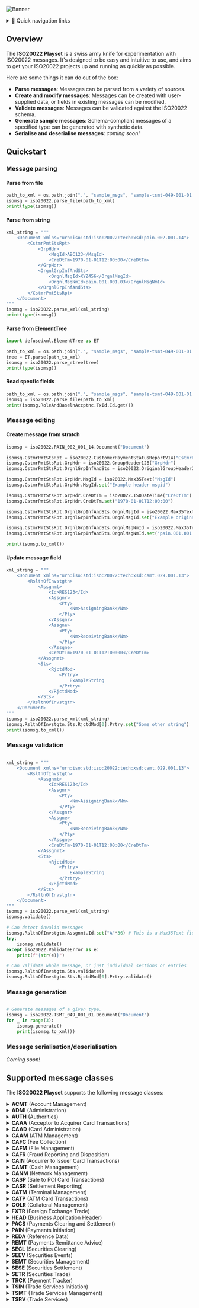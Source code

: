 ![Banner](banner.png)

<details>
<summary>🧭 Quick navigation links </summary>

* [Overview](#overview)
* [Quickstart](#quickstart)
    * [Message parsing](#message-parsing)
    * [Message editing](#message-editing)
    * [Message validation](#message-validation)
    * [Message generation](#message-generation)
    * [Message serialisation/deserialisation](#message-serialisationdeserialisation)
* [Supported message classes](#supported-message-classes)

</details>

## Overview

The **ISO20022 Playset** is a swiss army knife for experimentation with ISO20022 messages. It's designed to be easy and intuitive to use, and aims to get your ISO20022 projects up and running as quickly as possible.

Here are some things it can do out of the box:

* **Parse messages**: Messages can be parsed from a variety of sources.
* **Create and modify messages**: Messages can be created with user-supplied data, or fields in existing messages can be modified.
* **Validate messages**: Messages can be validated against the ISO20022 schema.
* **Generate sample messages**: Schema-compliant messages of a specified type can be generated with synthetic data.
* **Serialise and deserialise messages**: *coming soon!*

## Quickstart

### Message parsing

#### Parse from file

```python
path_to_xml = os.path.join(".", "sample_msgs", "sample-tsmt-049-001-01.xml")
isomsg = iso20022.parse_file(path_to_xml)
print(type(isomsg))
```

#### Parse from string

```python
xml_string = """
    <Document xmlns="urn:iso:std:iso:20022:tech:xsd:pain.002.001.14">
        <CstmrPmtStsRpt>
            <GrpHdr>
                <MsgId>ABC123</MsgId>
                <CreDtTm>1970-01-01T12:00:00</CreDtTm>
            </GrpHdr>
            <OrgnlGrpInfAndSts>
                <OrgnlMsgId>XYZ456</OrgnlMsgId>
                <OrgnlMsgNmId>pain.001.001.03</OrgnlMsgNmId>
            </OrgnlGrpInfAndSts>
        </CstmrPmtStsRpt>
    </Document>
"""
isomsg = iso20022.parse_xml(xml_string)
print(type(isomsg))
```

#### Parse from ElementTree

```python
import defusedxml.ElementTree as ET

path_to_xml = os.path.join(".", "sample_msgs", "sample-tsmt-049-001-01.xml")
tree = ET.parse(path_to_xml)
isomsg = iso20022.parse_etree(tree)
print(type(isomsg))
```

#### Read specfic fields
```python
path_to_xml = os.path.join(".", "sample_msgs", "sample-tsmt-049-001-01.xml")
isomsg = iso20022.parse_file(path_to_xml)
print(isomsg.RoleAndBaselnAccptnc.TxId.Id.get())

```

### Message editing

#### Create message from stratch

```python
isomsg = iso20022.PAIN_002_001_14.Document("Document")

isomsg.CstmrPmtStsRpt = iso20022.CustomerPaymentStatusReportV14("CstmrPmtStsRpt")
isomsg.CstmrPmtStsRpt.GrpHdr = iso20022.GroupHeader128("GrpHdr")
isomsg.CstmrPmtStsRpt.OrgnlGrpInfAndSts = iso20022.OriginalGroupHeader22("OrgnlGrpInfAndSts")

isomsg.CstmrPmtStsRpt.GrpHdr.MsgId = iso20022.Max35Text("MsgId")
isomsg.CstmrPmtStsRpt.GrpHdr.MsgId.set("Example header msgid")

isomsg.CstmrPmtStsRpt.GrpHdr.CreDtTm = iso20022.ISODateTime("CreDtTm")
isomsg.CstmrPmtStsRpt.GrpHdr.CreDtTm.set("1970-01-01T12:00:00")

isomsg.CstmrPmtStsRpt.OrgnlGrpInfAndSts.OrgnlMsgId = iso20022.Max35Text("OrgnlMsgId")
isomsg.CstmrPmtStsRpt.OrgnlGrpInfAndSts.OrgnlMsgId.set("Example original msgid")

isomsg.CstmrPmtStsRpt.OrgnlGrpInfAndSts.OrgnlMsgNmId = iso20022.Max35Text("OrgnlMsgNmId")
isomsg.CstmrPmtStsRpt.OrgnlGrpInfAndSts.OrgnlMsgNmId.set("pain.001.001.02")

print(isomsg.to_xml())
```

#### Update message field

```python
xml_string = """
    <Document xmlns="urn:iso:std:iso:20022:tech:xsd:camt.029.001.13">
        <RsltnOfInvstgtn>
            <Assgnmt>
                <Id>RES123</Id>
                <Assgnr>
                    <Pty>
                        <Nm>AssigningBank</Nm>
                    </Pty>
                </Assgnr>
                <Assgne>
                    <Pty>
                        <Nm>ReceivingBank</Nm>
                    </Pty>
                </Assgne>
                <CreDtTm>1970-01-01T12:00:00</CreDtTm>
            </Assgnmt>
            <Sts>
                <RjctdMod>
                    <Prtry>
                        ExampleString
                    </Prtry>
                </RjctdMod>
            </Sts>
        </RsltnOfInvstgtn>
    </Document>
"""
isomsg = iso20022.parse_xml(xml_string)
isomsg.RsltnOfInvstgtn.Sts.RjctdMod[0].Prtry.set("Some other string")
print(isomsg.to_xml())

```

### Message validation

```python

xml_string = """
    <Document xmlns="urn:iso:std:iso:20022:tech:xsd:camt.029.001.13">
        <RsltnOfInvstgtn>
            <Assgnmt>
                <Id>RES123</Id>
                <Assgnr>
                    <Pty>
                        <Nm>AssigningBank</Nm>
                    </Pty>
                </Assgnr>
                <Assgne>
                    <Pty>
                        <Nm>ReceivingBank</Nm>
                    </Pty>
                </Assgne>
                <CreDtTm>1970-01-01T12:00:00</CreDtTm>
            </Assgnmt>
            <Sts>
                <RjctdMod>
                    <Prtry>
                        ExampleString
                    </Prtry>
                </RjctdMod>
            </Sts>
        </RsltnOfInvstgtn>
    </Document>
"""
isomsg = iso20022.parse_xml(xml_string)
isomsg.validate()

# Can detect invalid messages
isomsg.RsltnOfInvstgtn.Assgnmt.Id.set("A"*36) # This is a Max35Text field
try:
    isomsg.validate()
except iso20022.ValidateError as e:
    print(f"{str(e)}")

# Can validate whole message, or just individual sections or entries
isomsg.RsltnOfInvstgtn.Sts.validate()
isomsg.RsltnOfInvstgtn.Sts.RjctdMod[0].Prtry.validate()

```

### Message generation

```python

# Generate messages of a given type.
isomsg = iso20022.TSMT_049_001_01.Document("Document")
for _ in range(3):
    isomsg.generate()
    print(isomsg.to_xml())

```

### Message serialisation/deserialisation

*Coming soon!*


## Supported message classes

The **ISO20022 Playset** supports the following message classes:

<details>
<summary><b>ACMT</b> (Account Management)</summary>

* acmt.001.001.08
* acmt.002.001.08
* acmt.003.001.08
* acmt.005.001.06
* acmt.006.001.07
* acmt.007.001.05
* acmt.008.001.05
* acmt.009.001.04
* acmt.010.001.04
* acmt.011.001.04
* acmt.012.001.04
* acmt.013.001.04
* acmt.014.001.05
* acmt.015.001.04
* acmt.016.001.04
* acmt.017.001.04
* acmt.018.001.04
* acmt.019.001.04
* acmt.020.001.04
* acmt.021.001.04
* acmt.022.001.04
* acmt.023.001.04
* acmt.024.001.04
* acmt.027.001.05
* acmt.028.001.05
* acmt.029.001.05
* acmt.030.001.04
* acmt.031.001.05
* acmt.032.001.05
* acmt.033.001.02
* acmt.034.001.05
* acmt.035.001.02
* acmt.036.001.01
* acmt.037.001.02

</details>

<details>
<summary><b>ADMI</b> (Administration)</summary>

* admi.004.001.02
* admi.005.001.02
* admi.006.001.01
* admi.007.001.01
* admi.024.001.01

</details>

<details>
<summary><b>AUTH</b> (Authorities)</summary>

* auth.001.001.02
* auth.002.001.02
* auth.003.001.01
* auth.012.001.02
* auth.013.001.02
* auth.014.001.02
* auth.015.001.02
* auth.016.001.03
* auth.017.001.02
* auth.018.001.04
* auth.019.001.04
* auth.020.001.04
* auth.021.001.04
* auth.022.001.04
* auth.023.001.04
* auth.024.001.04
* auth.025.001.04
* auth.026.001.04
* auth.027.001.04
* auth.028.001.01
* auth.029.001.05
* auth.030.001.04
* auth.031.001.01
* auth.032.001.01
* auth.033.001.03
* auth.034.001.01
* auth.035.001.01
* auth.036.001.03
* auth.038.001.01
* auth.039.001.01
* auth.040.001.01
* auth.041.001.01
* auth.042.001.02
* auth.043.001.01
* auth.044.001.02
* auth.045.001.03
* auth.047.001.01
* auth.048.001.01
* auth.049.001.02
* auth.050.001.01
* auth.052.001.02
* auth.053.001.01
* auth.054.001.01
* auth.055.001.01
* auth.056.001.01
* auth.057.001.02
* auth.058.001.01
* auth.059.001.02
* auth.060.001.02
* auth.061.001.02
* auth.062.001.01
* auth.063.001.01
* auth.064.001.02
* auth.065.001.01
* auth.066.001.01
* auth.067.001.01
* auth.068.001.01
* auth.069.001.02
* auth.070.001.02
* auth.071.001.02
* auth.072.001.01
* auth.076.001.01
* auth.077.001.01
* auth.078.001.02
* auth.079.001.02
* auth.080.001.02
* auth.083.001.02
* auth.084.001.02
* auth.085.001.02
* auth.086.001.02
* auth.090.001.02
* auth.091.001.03
* auth.092.001.04
* auth.094.001.02
* auth.100.001.01
* auth.101.001.01
* auth.102.001.01
* auth.105.001.01
* auth.106.001.01
* auth.107.001.02
* auth.108.001.02
* auth.109.001.02
* auth.112.001.01
* auth.113.001.01

</details>

<details>
<summary><b>CAAA</b> (Acceptor to Acquirer Card Transactions)</summary>

* caaa.001.001.14
* caaa.002.001.14
* caaa.003.001.14
* caaa.004.001.13
* caaa.005.001.14
* caaa.006.001.13
* caaa.007.001.14
* caaa.008.001.13
* caaa.009.001.13
* caaa.010.001.12
* caaa.011.001.14
* caaa.012.001.13
* caaa.013.001.13
* caaa.014.001.12
* caaa.015.001.06
* caaa.016.001.12
* caaa.017.001.12
* caaa.018.001.09
* caaa.019.001.08
* caaa.020.001.06
* caaa.021.001.06
* caaa.022.001.05
* caaa.023.001.05
* caaa.024.001.05
* caaa.025.001.05
* caaa.026.001.02
* caaa.027.001.02

</details>

<details>
<summary><b>CAAD</b> (Card Administration)</summary>

* caad.001.001.03
* caad.002.001.03
* caad.003.001.03
* caad.004.001.03
* caad.005.001.04
* caad.006.001.04
* caad.007.001.04
* caad.008.001.02
* caad.009.001.02
* caad.010.001.02

</details>

<details>
<summary><b>CAAM</b> (ATM Management)</summary>

* caam.001.001.04
* caam.002.001.04
* caam.003.001.04
* caam.004.001.04
* caam.005.001.03
* caam.006.001.02
* caam.007.001.01
* caam.008.001.01
* caam.009.001.03
* caam.010.001.03
* caam.011.001.02
* caam.012.001.02
* caam.013.001.01
* caam.014.001.01
* caam.015.001.01
* caam.016.001.01

</details>

<details>
<summary><b>CAFC</b> (Fee Collection)</summary>

* cafc.001.001.03
* cafc.002.001.03

</details>

<details>
<summary><b>CAFM</b> (File Management)</summary>

* cafm.001.001.03
* cafm.002.001.03

</details>

<details>
<summary><b>CAFR</b> (Fraud Reporting and Disposition)</summary>

* cafr.001.001.03
* cafr.002.001.03
* cafr.003.001.03
* cafr.004.001.03

</details>

<details>
<summary><b>CAIN</b> (Acquirer to Issuer Card Transactions)</summary>

* cain.001.001.04
* cain.002.001.04
* cain.003.001.04
* cain.004.001.04
* cain.005.001.04
* cain.006.001.04
* cain.014.001.03
* cain.015.001.03
* cain.016.001.03
* cain.017.001.03
* cain.018.001.03
* cain.019.001.03
* cain.020.001.03
* cain.021.001.03
* cain.022.001.03
* cain.023.001.03
* cain.024.001.03
* cain.025.001.03
* cain.026.001.03
* cain.027.001.03
* cain.028.001.03

</details>

<details>
<summary><b>CAMT</b> (Cash Management)</summary>

* camt.003.001.08
* camt.004.001.10
* camt.005.001.11
* camt.006.001.11
* camt.007.001.10
* camt.008.001.11
* camt.009.001.08
* camt.010.001.09
* camt.011.001.08
* camt.012.001.08
* camt.013.001.04
* camt.014.001.05
* camt.015.001.04
* camt.016.001.04
* camt.017.001.05
* camt.018.001.05
* camt.019.001.07
* camt.020.001.04
* camt.021.001.06
* camt.023.001.07
* camt.024.001.08
* camt.025.001.09
* camt.026.001.10
* camt.027.001.10
* camt.028.001.12
* camt.029.001.13
* camt.030.001.06
* camt.031.001.07
* camt.032.001.05
* camt.033.001.07
* camt.034.001.07
* camt.035.001.06
* camt.036.001.06
* camt.037.001.10
* camt.038.001.05
* camt.039.001.06
* camt.040.001.04
* camt.041.001.04
* camt.042.001.04
* camt.043.001.04
* camt.044.001.03
* camt.045.001.03
* camt.046.001.08
* camt.047.001.08
* camt.048.001.07
* camt.049.001.07
* camt.050.001.07
* camt.051.001.07
* camt.052.001.13
* camt.053.001.13
* camt.054.001.13
* camt.055.001.12
* camt.056.001.11
* camt.057.001.08
* camt.058.001.09
* camt.059.001.08
* camt.060.001.07
* camt.061.001.02
* camt.062.001.03
* camt.063.001.02
* camt.064.001.01
* camt.065.001.01
* camt.066.001.02
* camt.067.001.02
* camt.068.001.02
* camt.069.001.05
* camt.070.001.06
* camt.071.001.05
* camt.072.001.02
* camt.073.001.02
* camt.074.001.02
* camt.075.001.02
* camt.078.001.02
* camt.079.001.02
* camt.080.001.02
* camt.081.001.02
* camt.082.001.02
* camt.083.001.02
* camt.084.001.02
* camt.085.001.02
* camt.086.001.05
* camt.087.001.09
* camt.088.001.03
* camt.101.001.02
* camt.102.001.03
* camt.103.001.03
* camt.104.001.01
* camt.105.001.03
* camt.106.001.03
* camt.107.001.02
* camt.108.001.02
* camt.109.001.02
* camt.110.001.01
* camt.111.001.02

</details>

<details>
<summary><b>CANM</b> (Network Management)</summary>

* canm.001.001.04
* canm.002.001.04
* canm.003.001.04
* canm.004.001.04

</details>

<details>
<summary><b>CASP</b> (Sale to POI Card Transactions)</summary>

* casp.001.001.07
* casp.002.001.07
* casp.003.001.07
* casp.004.001.07
* casp.005.001.07
* casp.006.001.07
* casp.007.001.07
* casp.008.001.07
* casp.009.001.07
* casp.010.001.07
* casp.011.001.07
* casp.012.001.07
* casp.013.001.02
* casp.014.001.07
* casp.015.001.07
* casp.016.001.07
* casp.017.001.07

</details>

<details>
<summary><b>CASR</b> (Settlement Reporting)</summary>

* casr.001.001.03
* casr.002.001.03

</details>

<details>
<summary><b>CATM</b> (Terminal Management)</summary>

* catm.001.001.14
* catm.002.001.13
* catm.003.001.14
* catm.004.001.05
* catm.005.001.11
* catm.006.001.08
* catm.007.001.07
* catm.008.001.07

</details>

<details>
<summary><b>CATP</b> (ATM Card Transactions)</summary>

* catp.001.001.03
* catp.002.001.03
* catp.003.001.03
* catp.004.001.03
* catp.005.001.02
* catp.006.001.03
* catp.007.001.03
* catp.008.001.03
* catp.009.001.03
* catp.010.001.03
* catp.011.001.03
* catp.012.001.02
* catp.013.001.02
* catp.014.001.02
* catp.015.001.02
* catp.016.001.02
* catp.017.001.02

</details>

<details>
<summary><b>COLR</b> (Collateral Management)</summary>

* colr.001.001.02
* colr.002.001.02
* colr.003.001.05
* colr.004.001.05
* colr.005.001.06
* colr.006.001.05
* colr.007.001.06
* colr.008.001.06
* colr.009.001.05
* colr.010.001.05
* colr.011.001.05
* colr.012.001.05
* colr.013.001.05
* colr.014.001.05
* colr.015.001.05
* colr.016.001.05
* colr.019.001.01
* colr.020.001.01
* colr.021.001.01
* colr.022.001.01
* colr.023.001.01
* colr.024.001.01
* reda.074.001.01

</details>

<details>
<summary><b>FXTR</b> (Foreign Exchange Trade)</summary>

* fxtr.008.001.08
* fxtr.013.001.03
* fxtr.014.001.06
* fxtr.015.001.06
* fxtr.016.001.06
* fxtr.017.001.06
* fxtr.030.001.06
* fxtr.031.001.02
* fxtr.032.001.02
* fxtr.033.001.02
* fxtr.034.001.02
* fxtr.035.001.02
* fxtr.036.001.02
* fxtr.037.001.02
* fxtr.038.001.02

</details>

<details>
<summary><b>HEAD</b> (Business Application Header)</summary>

* head.001.001.02
* head.001.001.04
* head.002.001.01

</details>

<details>
<summary><b>PACS</b> (Payments Clearing and Settlement)</summary>

* pacs.002.001.12
* pacs.002.001.15
* pacs.003.001.11
* pacs.004.001.14
* pacs.007.001.13
* pacs.008.001.13
* pacs.009.001.12
* pacs.010.001.06
* pacs.028.001.06
* pacs.029.001.02

</details>

<details>
<summary><b>PAIN</b> (Payments Initiation)</summary>

* pain.001.001.12
* pain.002.001.14
* pain.007.001.12
* pain.008.001.11
* pain.009.001.08
* pain.010.001.08
* pain.011.001.08
* pain.012.001.08
* pain.013.001.11
* pain.014.001.11
* pain.017.001.04
* pain.018.001.04

</details>

<details>
<summary><b>REDA</b> (Reference Data)</summary>

* reda.001.001.04
* reda.002.001.04
* reda.004.001.07
* reda.005.001.03
* reda.006.001.01
* reda.007.001.01
* reda.008.001.01
* reda.009.001.01
* reda.010.001.01
* reda.012.001.01
* reda.013.001.01
* reda.014.001.02
* reda.015.001.01
* reda.016.001.01
* reda.017.001.02
* reda.018.001.01
* reda.019.001.01
* reda.020.001.01
* reda.021.001.01
* reda.022.001.02
* reda.023.001.01
* reda.029.001.01
* reda.030.001.01
* reda.031.001.01
* reda.032.001.01
* reda.033.001.01
* reda.034.001.01
* reda.035.001.01
* reda.036.001.01
* reda.037.001.01
* reda.041.001.02
* reda.042.001.01
* reda.043.001.02
* reda.045.001.01
* reda.046.001.01
* reda.047.001.01
* reda.049.001.01
* reda.050.001.01
* reda.051.001.01
* reda.056.001.01
* reda.057.001.01
* reda.058.001.01
* reda.059.001.01
* reda.060.001.02
* reda.061.001.02
* reda.064.001.02
* reda.065.001.02
* reda.066.001.02
* reda.067.001.02
* reda.068.001.02
* reda.069.001.02
* reda.070.001.02
* reda.071.001.02
* reda.072.001.02
* reda.073.001.02

</details>

<details>
<summary><b>REMT</b> (Payments Remittance Advice)</summary>

* remt.001.001.06
* remt.002.001.03

</details>

<details>
<summary><b>SECL</b> (Securities Clearing)</summary>

* secl.001.001.04
* secl.002.001.04
* secl.003.001.04
* secl.004.001.04
* secl.005.001.02
* secl.006.001.02
* secl.007.001.03
* secl.008.001.03
* secl.009.001.03
* secl.010.001.04

</details>

<details>
<summary><b>SEEV</b> (Securities Events)</summary>

* seev.001.001.12
* seev.002.001.10
* seev.003.001.10
* seev.004.001.10
* seev.005.001.10
* seev.006.001.11
* seev.007.001.11
* seev.008.001.10
* seev.009.001.02
* seev.010.001.01
* seev.011.001.03
* seev.012.001.01
* seev.013.001.01
* seev.014.001.01
* seev.015.001.01
* seev.016.001.01
* seev.017.001.01
* seev.018.001.01
* seev.019.001.01
* seev.020.001.01
* seev.021.001.01
* seev.022.001.01
* seev.023.001.01
* seev.024.001.01
* seev.025.001.01
* seev.026.001.01
* seev.027.001.01
* seev.028.001.01
* seev.029.001.01
* seev.030.001.01
* seev.031.001.15
* seev.031.002.15
* seev.032.001.09
* seev.032.002.09
* seev.033.001.13
* seev.033.002.13
* seev.034.001.15
* seev.034.002.15
* seev.035.001.16
* seev.035.002.16
* seev.036.001.16
* seev.036.002.16
* seev.037.001.16
* seev.037.002.16
* seev.038.001.09
* seev.038.002.09
* seev.039.001.13
* seev.039.002.13
* seev.040.001.13
* seev.040.002.13
* seev.041.001.14
* seev.041.002.14
* seev.042.001.13
* seev.042.002.13
* seev.044.001.13
* seev.044.002.13
* seev.045.001.04
* seev.046.001.01
* seev.047.001.03
* seev.048.001.01
* seev.049.001.01
* seev.050.001.03
* seev.051.001.02
* seev.052.001.03
* seev.053.001.03

</details>

<details>
<summary><b>SEMT</b> (Securities Management)</summary>

* semt.001.001.03
* semt.001.001.04
* semt.002.001.02
* semt.002.001.12
* semt.002.002.11
* semt.003.001.02
* semt.003.001.12
* semt.003.002.11
* semt.004.001.02
* semt.005.001.02
* semt.006.001.03
* semt.007.001.03
* semt.013.001.07
* semt.013.002.06
* semt.014.001.08
* semt.014.002.07
* semt.015.001.10
* semt.015.002.09
* semt.016.001.10
* semt.016.002.09
* semt.017.001.13
* semt.017.002.12
* semt.018.001.14
* semt.018.002.13
* semt.019.001.11
* semt.019.002.10
* semt.020.001.07
* semt.020.002.07
* semt.021.001.08
* semt.021.002.08
* semt.022.001.06
* semt.022.002.05
* semt.023.001.02
* semt.024.001.01
* semt.041.001.02
* semt.042.001.01

</details>

<details>
<summary><b>SESE</b> (Securities Settlement)</summary>

* sese.001.001.09
* sese.002.001.09
* sese.003.001.09
* sese.004.001.09
* sese.005.001.09
* sese.006.001.09
* sese.007.001.09
* sese.008.001.09
* sese.009.001.08
* sese.010.001.07
* sese.011.001.09
* sese.012.001.11
* sese.013.001.11
* sese.014.001.09
* sese.018.001.09
* sese.019.001.08
* sese.020.001.08
* sese.020.002.07
* sese.021.001.07
* sese.021.002.06
* sese.022.001.07
* sese.022.002.06
* sese.023.001.12
* sese.023.002.11
* sese.024.001.13
* sese.024.002.12
* sese.025.001.12
* sese.025.002.11
* sese.026.001.11
* sese.026.002.10
* sese.027.001.08
* sese.027.002.07
* sese.028.001.11
* sese.028.002.10
* sese.029.001.07
* sese.029.002.06
* sese.030.001.10
* sese.030.002.09
* sese.031.001.10
* sese.031.002.09
* sese.032.001.12
* sese.032.002.11
* sese.033.001.12
* sese.033.002.11
* sese.034.001.10
* sese.034.002.09
* sese.035.001.12
* sese.035.002.11
* sese.036.001.09
* sese.036.002.08
* sese.037.001.08
* sese.037.002.07
* sese.038.001.10
* sese.038.002.09
* sese.039.001.07
* sese.039.002.06
* sese.040.001.05
* sese.040.002.04
* sese.041.001.02
* sese.042.001.02

</details>

<details>
<summary><b>SETR</b> (Securities Trade)</summary>

* sese.043.001.01
* setr.001.001.04
* setr.002.001.04
* setr.003.001.04
* setr.004.001.04
* setr.005.001.04
* setr.006.001.05
* setr.007.001.04
* setr.008.001.04
* setr.009.001.04
* setr.010.001.04
* setr.011.001.04
* setr.012.001.05
* setr.013.001.04
* setr.014.001.04
* setr.015.001.04
* setr.016.001.04
* setr.017.001.04
* setr.018.001.04
* setr.027.001.05
* setr.029.001.02
* setr.030.001.03
* setr.044.001.04
* setr.047.001.02
* setr.049.001.02
* setr.051.001.02
* setr.053.001.02
* setr.055.001.02
* setr.057.001.02
* setr.058.001.02

</details>

<details>
<summary><b>TRCK</b> (Payment Tracker)</summary>

* trck.001.001.04
* trck.002.001.03
* trck.004.001.03

</details>

<details>
<summary><b>TSIN</b> (Trade Services Initiation)</summary>

* tsin.001.001.01
* tsin.002.001.01
* tsin.003.001.01
* tsin.005.001.01
* tsin.006.001.01
* tsin.007.001.01
* tsin.008.001.01
* tsin.009.001.01
* tsin.010.001.01
* tsin.011.001.01
* tsin.012.001.01
* tsin.013.001.01

</details>

<details>
<summary><b>TSMT</b> (Trade Services Management)</summary>

* tsmt.001.001.03
* tsmt.002.001.04
* tsmt.003.001.03
* tsmt.004.001.02
* tsmt.005.001.02
* tsmt.006.001.03
* tsmt.007.001.02
* tsmt.008.001.03
* tsmt.009.001.05
* tsmt.010.001.03
* tsmt.011.001.04
* tsmt.012.001.05
* tsmt.013.001.03
* tsmt.014.001.05
* tsmt.015.001.03
* tsmt.016.001.03
* tsmt.017.001.05
* tsmt.018.001.05
* tsmt.019.001.05
* tsmt.020.001.02
* tsmt.021.001.03
* tsmt.022.001.02
* tsmt.023.001.03
* tsmt.024.001.03
* tsmt.025.001.03
* tsmt.026.001.02
* tsmt.027.001.02
* tsmt.028.001.03
* tsmt.029.001.02
* tsmt.030.001.03
* tsmt.031.001.03
* tsmt.032.001.03
* tsmt.033.001.03
* tsmt.034.001.03
* tsmt.035.001.03
* tsmt.036.001.03
* tsmt.038.001.03
* tsmt.040.001.03
* tsmt.041.001.03
* tsmt.042.001.03
* tsmt.044.001.02
* tsmt.045.001.02
* tsmt.046.001.01
* tsmt.047.001.01
* tsmt.048.001.01
* tsmt.049.001.01
* tsmt.050.001.01
* tsmt.051.001.01
* tsmt.052.001.01
* tsmt.053.001.01
* tsmt.054.001.01
* tsmt.055.001.01

</details>

<details>
<summary><b>TSRV</b> (Trade Services)</summary>

* tsrv.001.001.01
* tsrv.002.001.01
* tsrv.003.001.01
* tsrv.004.001.01
* tsrv.005.001.01
* tsrv.006.001.01
* tsrv.007.001.01
* tsrv.008.001.01
* tsrv.009.001.01
* tsrv.010.001.01
* tsrv.011.001.01
* tsrv.012.001.01
* tsrv.013.001.01
* tsrv.014.001.01
* tsrv.015.001.01
* tsrv.016.001.01
* tsrv.017.001.01
* tsrv.018.001.01
* tsrv.019.001.01

</details>
